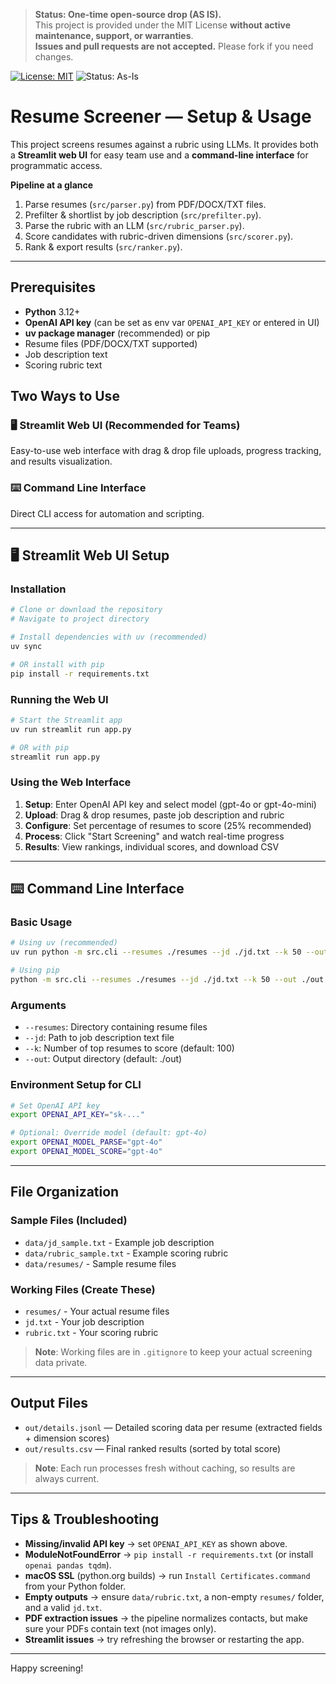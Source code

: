 > **Status: One-time open-source drop (AS IS).**  
> This project is provided under the MIT License **without active maintenance, support, or warranties**.  
> **Issues and pull requests are not accepted.** Please fork if you need changes.

[![License: MIT](https://img.shields.io/badge/License-MIT-yellow.svg)](LICENSE)
![Status: As-Is](https://img.shields.io/badge/status-as--is-lightgrey)

# Resume Screener — Setup & Usage

This project screens resumes against a rubric using LLMs. It provides both a **Streamlit web UI** for easy team use and a **command-line interface** for programmatic access.

**Pipeline at a glance**
1. Parse resumes (`src/parser.py`) from PDF/DOCX/TXT files.
2. Prefilter & shortlist by job description (`src/prefilter.py`).
3. Parse the rubric with an LLM (`src/rubric_parser.py`).
4. Score candidates with rubric-driven dimensions (`src/scorer.py`).
5. Rank & export results (`src/ranker.py`).

---

## Prerequisites

- **Python** 3.12+
- **OpenAI API key** (can be set as env var `OPENAI_API_KEY` or entered in UI)
- **uv package manager** (recommended) or pip
- Resume files (PDF/DOCX/TXT supported)
- Job description text
- Scoring rubric text

## Two Ways to Use

### 🖥️ **Streamlit Web UI** (Recommended for Teams)
Easy-to-use web interface with drag & drop file uploads, progress tracking, and results visualization.

### ⌨️ **Command Line Interface**
Direct CLI access for automation and scripting.

---

## 🖥️ Streamlit Web UI Setup

### Installation
```bash
# Clone or download the repository
# Navigate to project directory

# Install dependencies with uv (recommended)
uv sync

# OR install with pip
pip install -r requirements.txt
```

### Running the Web UI
```bash
# Start the Streamlit app
uv run streamlit run app.py

# OR with pip
streamlit run app.py
```

### Using the Web Interface
1. **Setup**: Enter OpenAI API key and select model (gpt-4o or gpt-4o-mini)
2. **Upload**: Drag & drop resumes, paste job description and rubric
3. **Configure**: Set percentage of resumes to score (25% recommended)
4. **Process**: Click "Start Screening" and watch real-time progress
5. **Results**: View rankings, individual scores, and download CSV

---

## ⌨️ Command Line Interface

### Basic Usage
```bash
# Using uv (recommended)
uv run python -m src.cli --resumes ./resumes --jd ./jd.txt --k 50 --out ./out

# Using pip
python -m src.cli --resumes ./resumes --jd ./jd.txt --k 50 --out ./out
```

### Arguments
- `--resumes`: Directory containing resume files
- `--jd`: Path to job description text file
- `--k`: Number of top resumes to score (default: 100)
- `--out`: Output directory (default: ./out)

### Environment Setup for CLI
```bash
# Set OpenAI API key
export OPENAI_API_KEY="sk-..."

# Optional: Override model (default: gpt-4o)
export OPENAI_MODEL_PARSE="gpt-4o"
export OPENAI_MODEL_SCORE="gpt-4o"
```
---

## File Organization

### Sample Files (Included)
- `data/jd_sample.txt` - Example job description
- `data/rubric_sample.txt` - Example scoring rubric
- `data/resumes/` - Sample resume files

### Working Files (Create These)
- `resumes/` - Your actual resume files
- `jd.txt` - Your job description
- `rubric.txt` - Your scoring rubric

> **Note**: Working files are in `.gitignore` to keep your actual screening data private.

---

## Output Files

- `out/details.jsonl` — Detailed scoring data per resume (extracted fields + dimension scores)
- `out/results.csv` — Final ranked results (sorted by total score)

> **Note**: Each run processes fresh without caching, so results are always current.

---

## Tips & Troubleshooting

- **Missing/invalid API key** → set `OPENAI_API_KEY` as shown above.
- **ModuleNotFoundError** → `pip install -r requirements.txt` (or install `openai pandas tqdm`).
- **macOS SSL** (python.org builds) → run `Install Certificates.command` from your Python folder.
- **Empty outputs** → ensure `data/rubric.txt`, a non-empty `resumes/` folder, and a valid `jd.txt`.
- **PDF extraction issues** → the pipeline normalizes contacts, but make sure your PDFs contain text (not images only).
- **Streamlit issues** → try refreshing the browser or restarting the app.

---

Happy screening!
